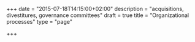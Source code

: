 +++
date = "2015-07-18T14:15:00+02:00"
description = "acquisitions, divestitures, governance committees"
draft = true
title = "Organizational processes"
type = "page"

+++
